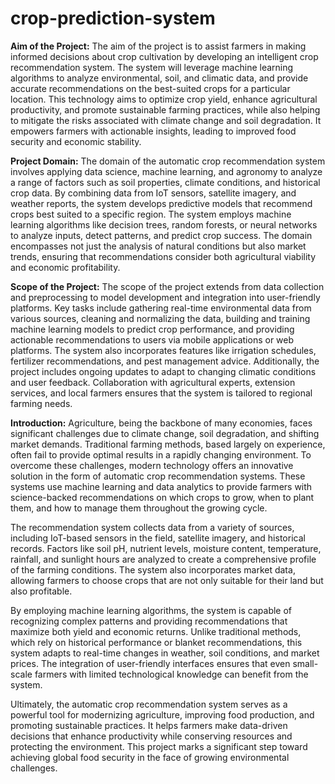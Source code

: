 # crop-prediction-system
**Aim of the Project:**
The aim of the project is to assist farmers in making informed decisions about crop cultivation by developing an intelligent crop recommendation system. The system will leverage machine learning algorithms to analyze environmental, soil, and climatic data, and provide accurate recommendations on the best-suited crops for a particular location. This technology aims to optimize crop yield, enhance agricultural productivity, and promote sustainable farming practices, while also helping to mitigate the risks associated with climate change and soil degradation. It empowers farmers with actionable insights, leading to improved food security and economic stability.

**Project Domain:**
The domain of the automatic crop recommendation system involves applying data science, machine learning, and agronomy to analyze a range of factors such as soil properties, climate conditions, and historical crop data. By combining data from IoT sensors, satellite imagery, and weather reports, the system develops predictive models that recommend crops best suited to a specific region. The system employs machine learning algorithms like decision trees, random forests, or neural networks to analyze inputs, detect patterns, and predict crop success. The domain encompasses not just the analysis of natural conditions but also market trends, ensuring that recommendations consider both agricultural viability and economic profitability.

**Scope of the Project:**
The scope of the project extends from data collection and preprocessing to model development and integration into user-friendly platforms. Key tasks include gathering real-time environmental data from various sources, cleaning and normalizing the data, building and training machine learning models to predict crop performance, and providing actionable recommendations to users via mobile applications or web platforms. The system also incorporates features like irrigation schedules, fertilizer recommendations, and pest management advice. Additionally, the project includes ongoing updates to adapt to changing climatic conditions and user feedback. Collaboration with agricultural experts, extension services, and local farmers ensures that the system is tailored to regional farming needs.

**Introduction:**
Agriculture, being the backbone of many economies, faces significant challenges due to climate change, soil degradation, and shifting market demands. Traditional farming methods, based largely on experience, often fail to provide optimal results in a rapidly changing environment. To overcome these challenges, modern technology offers an innovative solution in the form of automatic crop recommendation systems. These systems use machine learning and data analytics to provide farmers with science-backed recommendations on which crops to grow, when to plant them, and how to manage them throughout the growing cycle.

The recommendation system collects data from a variety of sources, including IoT-based sensors in the field, satellite imagery, and historical records. Factors like soil pH, nutrient levels, moisture content, temperature, rainfall, and sunlight hours are analyzed to create a comprehensive profile of the farming conditions. The system also incorporates market data, allowing farmers to choose crops that are not only suitable for their land but also profitable.

By employing machine learning algorithms, the system is capable of recognizing complex patterns and providing recommendations that maximize both yield and economic returns. Unlike traditional methods, which rely on historical performance or blanket recommendations, this system adapts to real-time changes in weather, soil conditions, and market prices. The integration of user-friendly interfaces ensures that even small-scale farmers with limited technological knowledge can benefit from the system.

Ultimately, the automatic crop recommendation system serves as a powerful tool for modernizing agriculture, improving food production, and promoting sustainable practices. It helps farmers make data-driven decisions that enhance productivity while conserving resources and protecting the environment. This project marks a significant step toward achieving global food security in the face of growing environmental challenges.
